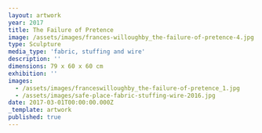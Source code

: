 ```yaml
---
layout: artwork
year: 2017
title: The Failure of Pretence
image: /assets/images/frances-willoughby_the-failure-of-pretence-4.jpg
type: Sculpture
media_type: 'fabric, stuffing and wire'
description: ''
dimensions: 79 x 60 x 60 cm
exhibition: ''
images:
  - /assets/images/franceswilloughby_the-failure-of-pretence_1.jpg
  - /assets/images/safe-place-fabric-stuffing-wire-2016.jpg
date: 2017-03-01T00:00:00.000Z
_template: artwork
published: true
---
```



